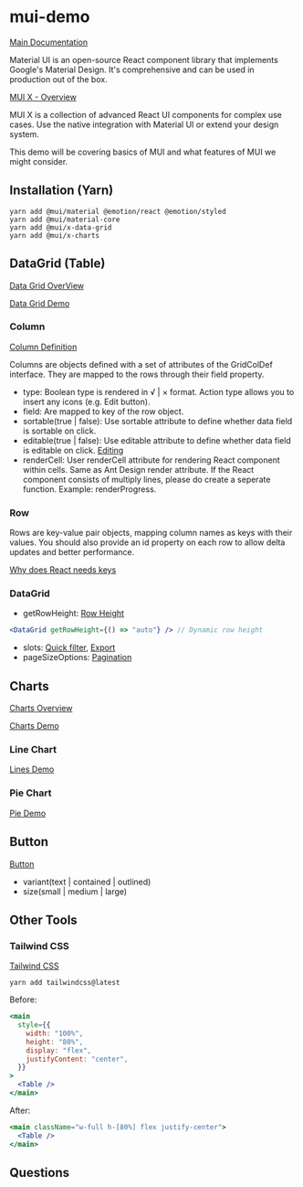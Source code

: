 # mui-demo

[Main Documentation](https://mui.com/material-ui/getting-started/)

Material UI is an open-source React component library that implements Google's Material Design. It's comprehensive and can be used in production out of the box.

[MUI X - Overview](https://mui.com/x/introduction/)

MUI X is a collection of advanced React UI components for complex use cases. Use the native integration with Material UI or extend your design system.

This demo will be covering basics of MUI and what features of MUI we might consider.

## Installation (Yarn)

```
yarn add @mui/material @emotion/react @emotion/styled
yarn add @mui/material-core
yarn add @mui/x-data-grid
yarn add @mui/x-charts
```

## DataGrid (Table)

[Data Grid OverView](https://mui.com/x/react-data-grid/)

[Data Grid Demo](https://mui.com/x/react-data-grid/demo/)

### Column

[Column Definition](https://mui.com/x/react-data-grid/column-definition/)

Columns are objects defined with a set of attributes of the GridColDef interface. They are mapped to the rows through their field property.

- type: Boolean type is rendered in √ | × format. Action type allows you to insert any icons (e.g. Edit button).
- field: Are mapped to key of the row object.
- sortable(true | false): Use sortable attribute to define whether data field is sortable on click.
- editable(true | false): Use editable attribute to define whether data field is editable on click. [Editing](https://mui.com/x/react-data-grid/editing/)
- renderCell: User renderCell attribute for rendering React component within cells. Same as Ant Design render attribute. If the React component consists of multiply lines, please do create a seperate function. Example: renderProgress.

### Row

Rows are key-value pair objects, mapping column names as keys with their values. You should also provide an id property on each row to allow delta updates and better performance.

[Why does React needs keys](https://react.dev/learn/rendering-lists#why-does-react-need-keys)

### DataGrid

- getRowHeight: [Row Height](https://mui.com/x/react-data-grid/row-height/)

```jsx
<DataGrid getRowHeight={() => "auto"} /> // Dynamic row height
```

- slots: [Quick filter](https://mui.com/x/react-data-grid/filtering/quick-filter/), [Export](https://mui.com/x/react-data-grid/export/)
- pageSizeOptions: [Pagination](https://mui.com/x/react-data-grid/pagination/)

## Charts

[Charts Overview](https://mui.com/x/react-charts/)

[Charts Demo](https://mui.com/x/react-charts/)

### Line Chart

[Lines Demo](https://mui.com/x/react-charts/line-demo/)

### Pie Chart

[Pie Demo](https://mui.com/x/react-charts/pie-demo/)

## Button

[Button](https://mui.com/material-ui/react-button/)

- variant(text | contained | outlined)
- size(small | medium | large)

## Other Tools

### Tailwind CSS

[Tailwind CSS](https://tailwindcss.com/)

```
yarn add tailwindcss@latest
```

Before:

```jsx
<main
  style={{
    width: "100%",
    height: "80%",
    display: "flex",
    justifyContent: "center",
  }}
>
  <Table />
</main>
```

After:

```jsx
<main className="w-full h-[80%] flex justify-center">
  <Table />
</main>
```

## Questions
